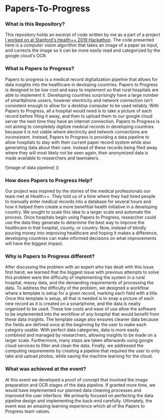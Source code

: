 # Papers-To-Progress

### What is this Repository?
This repository holds an excerpt of code written by me as a part of a project [I worked on at Stanford's Health++ 2019 Hackathon](https://healthplusplus19.devpost.com/?ref_content=default&ref_feature=challenge&ref_medium=discover).
The code presented here is a computer vision algorithm that takes an image of a paper as input, and corrects the image so it can
be more easily read and categorized by the google cloud's OCR.

### What is Papers to Progress?
Papers to progress is a medical record digitalization pipeline that allows for data insights into the healthcare in devloping
countries. Papers to Progress is designed to be low cost and easy to implement so that rural hospitals are able to implement it.
Developing countries surprisingly have a large number of smarttphone ussers, however electricity and network connection isn't 
consistent enough to allow for a desktop computer to be used reliably. With Papers to Progress, all a hospital would need is to
take a picture of each record before filing it away, and then to upload them to our google cloud server the next time they have
an internet connection. Papers to Progress is not aiming to completely digitize medical records in developing countries because it
is not viable where electricity and network connections are inconsistent. Instead, Papers to Progress is providing a data pipeline
to allow hospitals to stay with their current paper record system while also generating data about their care. Instead of these
records being filed away where they will most likely not be seen again, their anonymized data is made available to researchers
and lawmakers. 

![image of data pipeline] ()

### How does Papers to Progress Help?
Our project was inspired by the stories of the medical professionals our team met at Health++. They told us of a time where they
had hired people to manually enter medical records into a database for several hours and how it helped them create a more
benefitial health initiative in a developing country. We sought to scale this idea to a larger scale and automate the process.
Once hospitals begin using Papers to Progress, researcher could use the data they generate to determine the best way to improve
the healthcare in that hospital, county, or country. Now, instead of blindly pouring money into improving healthcare and hoping
it makes a difference, developing countries can make informed decisions on what improvements will have the biggest impact.

### Why is Papers to Progress different?
After discussing the problem with an expert who has dealt with this issue first hand, we learned that the biggest issue with
previous attempts to solve this problem were the difficulty of implementing the system in a rural hospital, messy data, and
the demanding requirements of processing the data. To address the difficulty of the problem, we designed a workflow where a
template is setup for a given record, marking each field with a title. Once this template is setup, all that is needed is to snap
a picture of each new record as it is created on a smartphone, and the data is neatly organized to be used. These low costs and
ease of use allow the software to be implemented into the workflow of any hospital that would benefit from these data insights.
The template usage also ensures cleaner data because the fields are defined once at the beginning by the user to make each
category usable. With perfect data categories, data is more easily combined and managed by researchers, allowing insights to be 
made on a larger scale. Furthermore, many steps are taken afterwards using google cloud services to filter and clean the data.
Finally, we addressed the computing requirements by creating a pipeline that required the user to only take and upload photos,
while saving the machine learning for the cloud.

### What was achieved at the event?
At this event we developed a proof of concept that involved the image preparation and OCR stages of the data pipeline. If granted
more time, we would have implemented our planned data cleaning processes and improved the user interface. We primarily focused
on perfecting the data pipeline design and implementing the back-end carefully. Ultimately, the event was an amazing learning
experience which all of the Papers to Progress team values.
